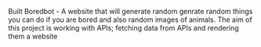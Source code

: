 Built Boredbot - A website that will generate random genrate random things you can do if you are bored and also random images of animals.
The aim of this project is working with APIs; fetching data from APIs and rendering them a website
